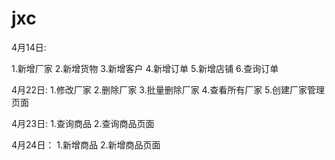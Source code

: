 # jxc

4月14日:

1.新增厂家
2.新增货物
3.新增客户
4.新增订单
5.新增店铺
6.查询订单

4月22日:
1.修改厂家
2.删除厂家
3.批量删除厂家
4.查看所有厂家
5.创建厂家管理页面

4月23日:
1.查询商品
2.查询商品页面

4月24日：
1.新增商品
2.新增商品页面
